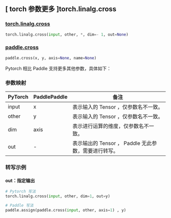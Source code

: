 ## [ torch 参数更多 ]torch.linalg.cross

### [torch.linalg.cross](https://pytorch.org/docs/1.13/generated/torch.linalg.cross.html?highlight=torch+linalg+cross#torch.linalg.cross)

```python
torch.linalg.cross(input, other, *, dim=- 1, out=None)
```

### [paddle.cross](https://www.paddlepaddle.org.cn/documentation/docs/zh/api/paddle/cross_cn.html)

```python
paddle.cross(x, y, axis=None, name=None)
```

Pytorch 相比 Paddle 支持更多其他参数，具体如下：

### 参数映射

| PyTorch                             | PaddlePaddle | 备注                                                                    |
| ----------------------------------- | ------------ | ----------------------------------------------------------------------- |
| input         | x      | 表示输入的 Tensor ，仅参数名不一致。                         |
| other         | y      | 表示输入的 Tensor ，仅参数名不一致。                         |
| dim       | axis        | 表示进行运算的维度，仅参数名不一致。                           |
| out           | -      | 表示输出的 Tensor ， Paddle 无此参数，需要进行转写。         |

###  转写示例
#### out：指定输出
```python
# Pytorch 写法
torch.linalg.cross(input, other, dim=1, out=y)

# Paddle 写法
paddle.assign(paddle.cross(input, other, axis=1) , y)
```
